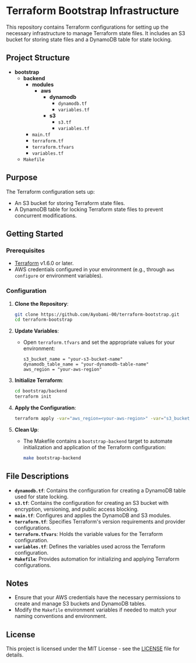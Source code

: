 # Terraform Bootstrap Infrastructure

This repository contains Terraform configurations for setting up the necessary infrastructure to manage Terraform state files. It includes an S3 bucket for storing state files and a DynamoDB table for state locking.

## Project Structure

- **bootstrap**
  - **backend**
    - **modules**
      - **aws**
        - **dynamodb**
          - `dynamodb.tf`
          - `variables.tf`
        - **s3**
          - `s3.tf`
          - `variables.tf`
    - `main.tf`
    - `terraform.tf`
    - `terraform.tfvars`
    - `variables.tf`
  - `Makefile`

## Purpose

The Terraform configuration sets up:
- An S3 bucket for storing Terraform state files.
- A DynamoDB table for locking Terraform state files to prevent concurrent modifications.

## Getting Started

### Prerequisites

- [Terraform](https://www.terraform.io/downloads.html) v1.6.0 or later.
- AWS credentials configured in your environment (e.g., through `aws configure` or environment variables).

### Configuration

1. **Clone the Repository**:
    ```bash
    git clone https://github.com/Ayobami-00/terraform-bootstrap.git
    cd terraform-bootstrap
    ```

2. **Update Variables**:
    - Open `terraform.tfvars` and set the appropriate values for your environment:
      ```hcl
      s3_bucket_name = "your-s3-bucket-name"
      dynamodb_table_name = "your-dynamodb-table-name"
      aws_region = "your-aws-region"
      ```

3. **Initialize Terraform**:
    ```bash
    cd bootstrap/backend
    terraform init
    ```

4. **Apply the Configuration**:
    ```bash
    terraform apply -var="aws_region=<your-aws-region>" -var="s3_bucket_name=<your-s3-bucket-name>" -var="dynamodb_table_name=<your-dynamodb-table-name>" -auto-approve
    ```

5. **Clean Up**:
    - The Makefile contains a `bootstrap-backend` target to automate initialization and application of the Terraform configuration:
      ```bash
      make bootstrap-backend
      ```

## File Descriptions

- **`dynamodb.tf`**: Contains the configuration for creating a DynamoDB table used for state locking.
- **`s3.tf`**: Contains the configuration for creating an S3 bucket with encryption, versioning, and public access blocking.
- **`main.tf`**: Configures and applies the DynamoDB and S3 modules.
- **`terraform.tf`**: Specifies Terraform's version requirements and provider configurations.
- **`terraform.tfvars`**: Holds the variable values for the Terraform configuration.
- **`variables.tf`**: Defines the variables used across the Terraform configuration.
- **`Makefile`**: Provides automation for initializing and applying Terraform configurations.

## Notes

- Ensure that your AWS credentials have the necessary permissions to create and manage S3 buckets and DynamoDB tables.
- Modify the `Makefile` environment variables if needed to match your naming conventions and environment.

## License

This project is licensed under the MIT License - see the [LICENSE](LICENSE) file for details.
